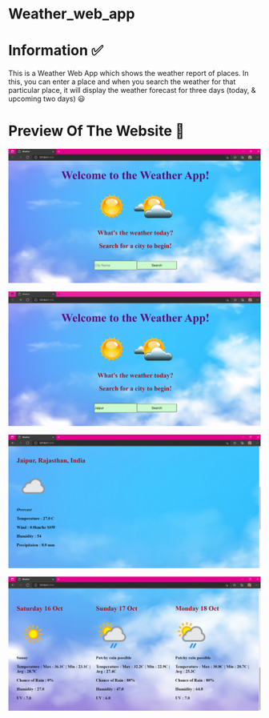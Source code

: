 # Weather_web_app

# Information ✅
This is a Weather Web App which shows the weather report of places. In this, you can enter a place and when you search the weather for that particular place, it will display the weather forecast for three days (today, & upcoming two days) 😃

# Preview Of The Website 🤩

![image](https://github.com/ManasviNarayan/Weather_web_app/blob/main/ss/1.png)

![image](https://github.com/ManasviNarayan/Weather_web_app/blob/main/ss/2.png)

![image](https://github.com/ManasviNarayan/Weather_web_app/blob/main/ss/3.png)

![image](https://github.com/ManasviNarayan/Weather_web_app/blob/main/ss/4.png)

